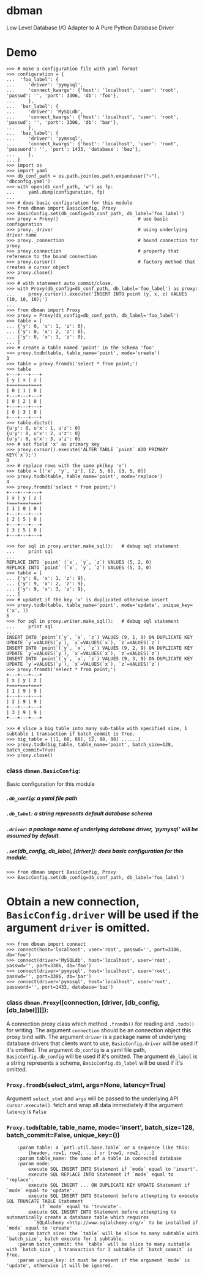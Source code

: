 # dbman
Low Level Database I/O Adapter to A Pure Python Database Driver

# Demo
```
>>> # make a configuration file with yaml format
>>> configuration = {
...  'foo_label': {
...     'driver': 'pymysql',
...     'connect_kwargs': {'host': 'localhost', 'user': 'root', 'passwd': '', 'port': 3306, 'db': 'foo'},
...     },
...  'bar_label': {
...     'driver': 'MySQLdb',
...     'connect_kwargs': {'host': 'localhost', 'user': 'root', 'passwd': '', 'port': 3306, 'db': 'bar'},
...     },
...  'baz_label': {
...     'driver': 'pymssql',
...     'connect_kwargs': {'host': 'localhost', 'user': 'root', 'password': '', 'port': 1433, 'database': 'baz'},
...     },
... }
>>> import os
>>> import yaml
>>> db_conf_path = os.path.join(os.path.expanduser("~"), 'dbconfig.yaml')
>>> with open(db_conf_path, 'w') as fp:
...     yaml.dump(configuration, fp)
...
>>> # does basic configuration for this module
>>> from dbman import BasicConfig, Proxy
>>> BasicConfig.set(db_config=db_conf_path, db_label='foo_label')
>>> proxy = Proxy()                             # use basic configuration
>>> proxy._driver                               # using underlying driver name
>>> proxy._connection                           # bound connection for proxy
>>> proxy.connection                            # property that reference to the bound connection
>>> proxy.cursor()                              # factory method that creates a cursor object
>>> proxy.close()
>>>
>>> # with statement auto commit/close.
>>> with Proxy(db_config=db_conf_path, db_label='foo_label') as proxy:
...     proxy.cursor().execute('INSERT INTO point (y, x, z) VALUES (10, 10, 10);')
...
>>> from dbman import Proxy
>>> proxy = Proxy(db_config=db_conf_path, db_label='foo_label')
>>> table = [
... {'y': 0, 'x': 1, 'z': 0},
... {'y': 0, 'x': 2, 'z': 0},
... {'y': 0, 'x': 3, 'z': 0},
... ]
>>> # create a table named 'point' in the schema 'foo'
>>> proxy.todb(table, table_name='point', mode='create') 
3
>>> table = proxy.fromdb('select * from point;')
>>> table
+---+---+---+
| y | x | z |
+===+===+===+
| 0 | 1 | 0 |
+---+---+---+
| 0 | 2 | 0 |
+---+---+---+
| 0 | 3 | 0 |
+---+---+---+
>>> table.dicts()
{u'y': 0, u'x': 1, u'z': 0}
{u'y': 0, u'x': 2, u'z': 0}
{u'y': 0, u'x': 3, u'z': 0}
>>> # set field 'x' as primary key
>>> proxy.cursor().execute('ALTER TABLE `point` ADD PRIMARY KEY(`x`);')  
0
>>> # replace rows with the same pk(key 'x')
>>> table = [['x', 'y', 'z'], [2, 5, 0], [3, 5, 0]]
>>> proxy.todb(table, table_name='point', mode='replace')
4
>>> proxy.fromdb('select * from point;')
+---+---+---+
| x | y | z |
+===+===+===+
| 1 | 0 | 0 |
+---+---+---+
| 2 | 5 | 0 |
+---+---+---+
| 3 | 5 | 0 |
+---+---+---+

>>> for sql in proxy.writer.make_sql():   # debug sql statement
...     print sql
...
REPLACE INTO `point` (`x`, `y`, `z`) VALUES (5, 2, 0)
REPLACE INTO `point` (`x`, `y`, `z`) VALUES (5, 3, 0)
>>> table = [
... {'y': 9, 'x': 1, 'z': 9},
... {'y': 9, 'x': 2, 'z': 9},
... {'y': 9, 'x': 3, 'z': 9},
... ]
>>> # updatet if the key 'x' is duplicated otherwise insert
>>> proxy.todb(table, table_name='point', mode='update', unique_key=('x', )) 
6
>>> for sql in proxy.writer.make_sql():   # debug sql statement
...     print sql
...
INSERT INTO `point`(`y`, `x`, `z`) VALUES (9, 1, 9) ON DUPLICATE KEY UPDATE `y`=VALUES(`y`), `x`=VALUES(`x`), `z`=VALUES(`z`)
INSERT INTO `point`(`y`, `x`, `z`) VALUES (9, 2, 9) ON DUPLICATE KEY UPDATE `y`=VALUES(`y`), `x`=VALUES(`x`), `z`=VALUES(`z`)
INSERT INTO `point`(`y`, `x`, `z`) VALUES (9, 3, 9) ON DUPLICATE KEY UPDATE `y`=VALUES(`y`), `x`=VALUES(`x`), `z`=VALUES(`z`)
>>> proxy.fromdb('select * from point;')
+---+---+---+
| x | y | z |
+===+===+===+
| 1 | 9 | 9 |
+---+---+---+
| 2 | 9 | 9 |
+---+---+---+
| 3 | 9 | 9 |
+---+---+---+

>>> # slice a big table into many sub-table with specified size, 1 subtable 1 transaction if batch_commit is True.
>>> big_table = [[1, 88, 88], [2, 88, 88] ......]
>>> proxy.todb(big_table, table_name='point', batch_size=128, batch_commit=True)
>>> proxy.close()
```


### class ``dbman.BasicConfig``:
Basic configuration for this module

##### `.db_config`: a yaml file path
##### `.db_label`: a string represents default database schema
##### `.driver`: a package name of underlying database driver, 'pymysql' will be assumed by default.
##### ``.set``(db_config, db_label, [driver]): does basic configuration for this module.

```
>>> from dbman import BasicConfig, Proxy
>>> BasicConfig.set(db_config=db_conf_path, db_label='foo_label') 
```
   	

# Obtain a new connection, `BasicConfig.driver` will be used if the argument `driver` is omitted.
```
>>> from dbman import connect
>>> connect(host='localhost', user='root', passwd='', port=3306, db='foo')
>>> connect(driver='MySQLdb', host='localhost', user='root', passwd='', port=3306, db='foo') 
>>> connect(driver='pymysql', host='localhost', user='root', passwd='', port=3306, db='bar') 
>>> connect(driver='pymssql', host='localhost', user='root', password='', port=1433, database='baz') 
```

### class ``dbman.Proxy``([connection, [driver, [db_config, [db_label]]]]):
A connection proxy class which method `.fromdb()` for reading and `.todb()` for writing.
The argument `connection` should be an connection object this proxy bind with.
The argument `driver` is a package name of underlying database drivers that clients want to use, `BasicConfig.driver`
      will be used if it's omitted.
The argument `db_config` is a yaml file path, `BasicConfig.db_config` will be used if it's omitted.
The argument `db_label` is a string represents a schema, `BasicConfig.db_label` will be used if it's omitted.


### `Proxy.fromdb`(select_stmt, args=None, latency=True)
Argument `select_stmt` and `args` will be passed to the underlying API `cursor.execute()`.
fetch and wrap all data immediately if the argument `latency` is `False`


### `Proxy.todb`(table, table_name, mode='insert',  batch_size=128, batch_commit=False, unique_key=())
        :param table: a `petl.util.base.Table` or a sequence like this:
            [header, row1, row2, ...] or [row1, row2, ...]
        :param table_name: the name of a table in connected database
        :param mode:
            execute SQL INSERT INTO Statement if `mode` equal to 'insert'.
            execute SQL REPLACE INTO Statement if `mode` equal to 'replace'.
            execute SQL INSERT ... ON DUPLICATE KEY UPDATE Statement if `mode` equal to 'update'.
            execute SQL INSERT INTO Statement before attempting to execute SQL TRUNCATE TABLE Statement
                if `mode` equal to 'truncate'.
            execute SQL INSERT INTO Statement before attempting to automatically create a database table which requires
              `SQLAlchemy <http://www.sqlalchemy.org/>` to be installed if `mode` equal to 'create'
        :param batch_size: the `table` will be slice to many subtable with `batch_size`, batch execute for 1 subtable.
        :param batch_commit: the `table` will be slice to many subtable with `batch_size`, 1 transaction for 1 subtable if `batch_commit` is True.
        :param unique_key: it must be present if the argument `mode` is 'update', otherwise it will be ignored.
